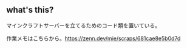 ## what's this?
マインクラフトサーバーを立てるためのコード類を置いている。

作業メモはこちらから。https://zenn.dev/mie/scraps/681cae8e5b0d7d
